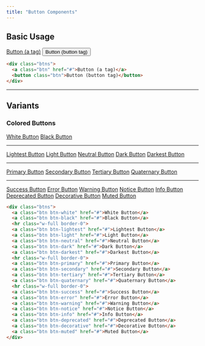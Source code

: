 ```yaml
---
title: "Button Components"
---
```


## Basic Usage

<div class="btns not-content">
  <a class="btn" href="#">Button (a tag)</a>
  <button class="btn">Button (button tag)</button>
</div>

<!-- prettier-ignore -->
```html
<div class="btns">
  <a class="btn" href="#">Button (a tag)</a>
  <button class="btn">Button (button tag)</button>
</div>
```

---

## Variants

### Colored Buttons

<div class="btns not-content">
  <a class="btn btn-white" href="#">White Button</a>
  <a class="btn btn-black" href="#">Black Button</a>
  <hr class="w-full border-0">
  <a class="btn btn-lightest" href="#">Lightest Button</a>
  <a class="btn btn-light" href="#">Light Button</a>
  <a class="btn btn-neutral" href="#">Neutral Button</a>
  <a class="btn btn-dark" href="#">Dark Button</a>
  <a class="btn btn-darkest" href="#">Darkest Button</a>
  <hr class="w-full border-0">
  <a class="btn btn-primary" href="#">Primary Button</a>
  <a class="btn btn-secondary" href="#">Secondary Button</a>
  <a class="btn btn-tertiary" href="#">Tertiary Button</a>
  <a class="btn btn-quaternary" href="#">Quaternary Button</a>
  <hr class="w-full border-0">
  <a class="btn btn-success" href="#">Success Button</a>
  <a class="btn btn-error" href="#">Error Button</a>
  <a class="btn btn-warning" href="#">Warning Button</a>
  <a class="btn btn-notice" href="#">Notice Button</a>
  <a class="btn btn-info" href="#">Info Button</a>
  <a class="btn btn-deprecated" href="#">Deprecated Button</a>
  <a class="btn btn-decorative" href="#">Decorative Button</a>
  <a class="btn btn-muted" href="#">Muted Button</a>
</div>

<!-- prettier-ignore -->
```html
<div class="btns">
  <a class="btn btn-white" href="#">White Button</a>
  <a class="btn btn-black" href="#">Black Button</a>
  <hr class="w-full border-0">
  <a class="btn btn-lightest" href="#">Lightest Button</a>
  <a class="btn btn-light" href="#">Light Button</a>
  <a class="btn btn-neutral" href="#">Neutral Button</a>
  <a class="btn btn-dark" href="#">Dark Button</a>
  <a class="btn btn-darkest" href="#">Darkest Button</a>
  <hr class="w-full border-0">
  <a class="btn btn-primary" href="#">Primary Button</a>
  <a class="btn btn-secondary" href="#">Secondary Button</a>
  <a class="btn btn-tertiary" href="#">Tertiary Button</a>
  <a class="btn btn-quaternary" href="#">Quaternary Button</a>
  <hr class="w-full border-0">
  <a class="btn btn-success" href="#">Success Button</a>
  <a class="btn btn-error" href="#">Error Button</a>
  <a class="btn btn-warning" href="#">Warning Button</a>
  <a class="btn btn-notice" href="#">Notice Button</a>
  <a class="btn btn-info" href="#">Info Button</a>
  <a class="btn btn-deprecated" href="#">Deprecated Button</a>
  <a class="btn btn-decorative" href="#">Decorative Button</a>
  <a class="btn btn-muted" href="#">Muted Button</a>
</div>
```

